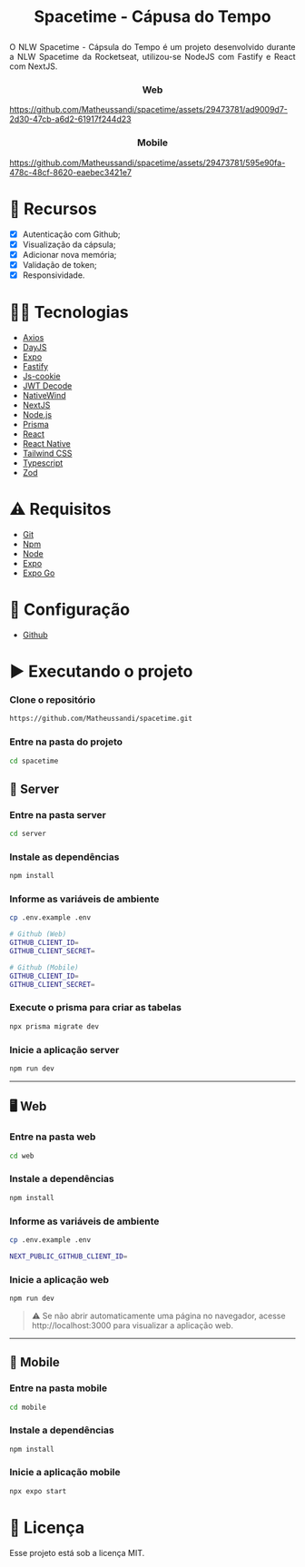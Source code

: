 # <p align="center">Spacetime - Cápusa do Tempo</p>

<p align="justify">O NLW Spacetime - Cápsula do Tempo é um projeto desenvolvido durante a NLW Spacetime da Rocketseat, utilizou-se NodeJS com Fastify e React com NextJS.</p>

### <p align="center">Web</p>
https://github.com/Matheussandi/spacetime/assets/29473781/ad9009d7-2d30-47cb-a6d2-61917f244d23

### <p align="center">Mobile</p>
https://github.com/Matheussandi/spacetime/assets/29473781/595e90fa-478c-48cf-8620-eaebec3421e7

# :pushpin: Recursos

- [x] Autenticação com Github;
- [x] Visualização da cápsula;
- [x] Adicionar nova memória;
- [x] Validação de token;
- [x] Responsividade.
 
# 👨‍💻 Tecnologias

- [Axios](https://axios-http.com/docs/intro)
- [DayJS](https://day.js.org/)
- [Expo](https://expo.dev/)
- [Fastify](https://www.fastify.io/)
- [Js-cookie](https://github.com/js-cookie/js-cookie)
- [JWT Decode](https://jwt.io/)
- [NativeWind](https://www.nativewind.dev/)
- [NextJS](https://nextjs.org/)
- [Node.js](https://nodejs.org/en/)
- [Prisma](https://www.prisma.io/)
- [React](https://pt-br.reactjs.org/)
- [React Native](https://reactnative.dev/)
- [Tailwind CSS](https://tailwindcss.com/)
- [Typescript](https://www.typescriptlang.org/)
- [Zod](https://zod.dev/)


# :warning: Requisitos
- [Git](https://git-scm.com/)
- [Npm](https://www.npmjs.com/)
- [Node](https://nodejs.org/)
- [Expo](https://docs.expo.dev/)
- [Expo Go](https://expo.dev/client)

# :wrench: Configuração
- [Github](https://github.com/)

# ▶️ Executando o projeto

### Clone o repositório
```bash
https://github.com/Matheussandi/spacetime.git
```
### Entre na pasta  do projeto
```bash
cd spacetime
```
## :file_folder: Server

### Entre na pasta server
```bash
cd server
```

### Instale as dependências
```bash
npm install
```

### Informe as variáveis de ambiente
```bash
cp .env.example .env
```
```bash
# Github (Web)
GITHUB_CLIENT_ID=
GITHUB_CLIENT_SECRET=

# Github (Mobile)
GITHUB_CLIENT_ID=
GITHUB_CLIENT_SECRET=
```

### Execute o prisma para criar as tabelas
```bash
npx prisma migrate dev
```

### Inicie a aplicação server
```bash
npm run dev
```
_______________________________________________________
## 	:desktop_computer:	Web

### Entre na pasta web
```bash
cd web
```
### Instale a dependências
```bash
npm install
```
### Informe as variáveis de ambiente
```bash
cp .env.example .env
```
```bash
NEXT_PUBLIC_GITHUB_CLIENT_ID=
```
### Inicie a aplicação web
```bash
npm run dev
```
> :warning: Se não abrir automaticamente uma página no navegador, acesse http://localhost:3000 para visualizar a aplicação web.

_______________________________________________________

## 	:iphone: Mobile

### Entre na pasta mobile
```bash
cd mobile
```
### Instale a dependências
```bash
npm install
```
### Inicie a aplicação mobile
```bash
npx expo start
```

# 📄 Licença

Esse projeto está sob a licença MIT.